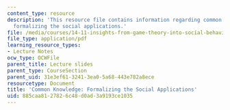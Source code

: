 ```yaml
---
content_type: resource
description: 'This resource file contains information regarding common knowledge:
  formalizing the social applications.'
file: /media/courses/14-11-insights-from-game-theory-into-social-behavior-fall-2013/885caa8127826c48d0ad3a9193ce1035_MIT14_11F13_Com_Know_App.pdf
file_type: application/pdf
learning_resource_types:
- Lecture Notes
ocw_type: OCWFile
parent_title: Lecture slides
parent_type: CourseSection
parent_uid: 31e3ef61-3241-3ea0-5a68-443e782a8ece
resourcetype: Document
title: 'Common Knowledge: Formalizing the Social Applications'
uid: 885caa81-2782-6c48-d0ad-3a9193ce1035
---
```

